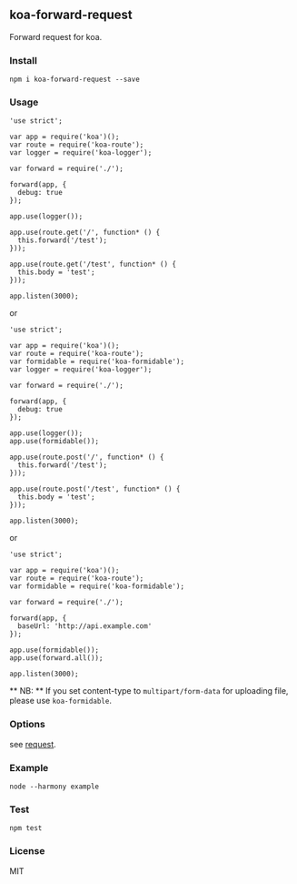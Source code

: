 ## koa-forward-request

Forward request for koa.

### Install

    npm i koa-forward-request --save

### Usage

```
'use strict';

var app = require('koa')();
var route = require('koa-route');
var logger = require('koa-logger');

var forward = require('./');

forward(app, {
  debug: true
});

app.use(logger());

app.use(route.get('/', function* () {
  this.forward('/test');
}));

app.use(route.get('/test', function* () {
  this.body = 'test';
}));

app.listen(3000);
```
or

```
'use strict';

var app = require('koa')();
var route = require('koa-route');
var formidable = require('koa-formidable');
var logger = require('koa-logger');

var forward = require('./');

forward(app, {
  debug: true
});

app.use(logger());
app.use(formidable());

app.use(route.post('/', function* () {
  this.forward('/test');
}));

app.use(route.post('/test', function* () {
  this.body = 'test';
}));

app.listen(3000);
```

or

```
'use strict';

var app = require('koa')();
var route = require('koa-route');
var formidable = require('koa-formidable');

var forward = require('./');

forward(app, {
  baseUrl: 'http://api.example.com'
});

app.use(formidable());
app.use(forward.all());

app.listen(3000);
```

** NB: ** If you set content-type to `multipart/form-data` for uploading file, please use `koa-formidable`.

### Options

see [request](https://github.com/request/request#requestoptions-callback).

### Example

    node --harmony example

### Test

    npm test

### License

MIT